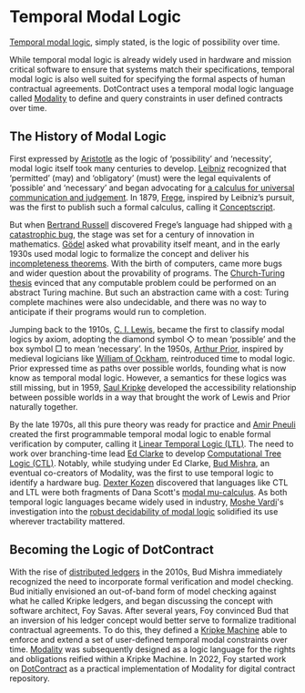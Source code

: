 # Temporal Modal Logic

[Temporal modal logic](https://en.wikipedia.org/wiki/Temporal_logic), simply stated, is the logic of possibility over time.


While temporal modal logic is already widely used in hardware and mission critical software to ensure that systems match their specifications, temporal modal logic is also well suited for specifying the formal aspects of human contractual agreements. DotContract uses a temporal modal logic language called [Modality](/docs/modality) to define and query constraints in user defined contracts over time.


## The History of Modal Logic


First expressed by [Aristotle](https://en.wikipedia.org/wiki/Aristotle) as the logic of ‘possibility’ and ‘necessity’, modal logic itself took many centuries to develop. [Leibniz](https://en.wikipedia.org/wiki/Gottfried_Wilhelm_Leibniz) recognized that ‘permitted’ (may) and ‘obligatory’ (must) were the legal equivalents of ‘possible’ and ‘necessary’ and began advocating for [a calculus for universal communication and judgement](https://en.wikipedia.org/wiki/Characteristica_universalis). In 1879, [Frege](https://en.wikipedia.org/wiki/Gottlob_Frege), inspired by Leibniz’s pursuit, was the first to publish such a formal calculus, calling it [Conceptscript](https://en.wikipedia.org/wiki/Begriffsschrift).


But when [Bertrand Russell](https://en.wikipedia.org/wiki/Bertrand_Russell) discovered Frege’s language had shipped with [a catastrophic bug](https://en.wikipedia.org/wiki/Russell%27s_paradox), the stage was set for a century of innovation in mathematics. [Gödel](https://en.wikipedia.org/wiki/Kurt_G%C3%B6del) asked what provability itself meant, and in the early 1930s used modal logic to formalize the concept and deliver his [incompleteness theorems](https://en.wikipedia.org/wiki/G%C3%B6del%27s_incompleteness_theorems). With the birth of computers, came more bugs and wider question about the provability of programs. The [Church-Turing thesis](https://en.wikipedia.org/wiki/Church%E2%80%93Turing_thesis) evinced that any computable problem could be performed on an abstract Turing machine. But such an abstraction came with a cost: Turing complete machines were also undecidable, and there was no way to anticipate if their programs would run to completion. 


Jumping back to the 1910s, [C. I. Lewis](https://en.wikipedia.org/wiki/C._I._Lewis), became the first to classify modal logics by axiom, adopting the diamond symbol ◇ to mean ‘possible’ and the box symbol □ to mean ‘necessary’. In the 1950s, [Arthur Prior](https://en.wikipedia.org/wiki/Arthur_Prior), inspired by medieval logicians like [William of Ockham](https://en.wikipedia.org/wiki/William_of_Ockham), reintroduced time to modal logic. Prior expressed time as paths over possible worlds, founding what is now know as temporal modal logic. However, a semantics for these logics was still missing, but in 1959, [Saul Kripke](https://en.wikipedia.org/wiki/Saul_Kripke) developed the accessibility relationship between possible worlds in a way that brought the work of Lewis and Prior naturally together.


By the late 1970s, all this pure theory was ready for practice and [Amir Pneuli](https://en.wikipedia.org/wiki/Amir_Pnueli) created the first programmable temporal modal logic to enable formal verification by computer, calling it [Linear Temporal Logic (LTL)](https://en.wikipedia.org/wiki/Linear_temporal_logic). The need to work over branching-time lead [Ed Clarke](https://en.wikipedia.org/wiki/Edmund_M._Clarke) to develop [Computational Tree Logic (CTL)](https://en.wikipedia.org/wiki/Computation_tree_logic). Notably, while studying under Ed Clarke, [Bud Mishra](https://en.wikipedia.org/wiki/Bud_Mishra), an eventual co-creators of Modality, was the first to use temporal logic to identify a hardware bug. [Dexter Kozen](https://en.wikipedia.org/wiki/Dexter_Kozen) discovered that languages like CTL and LTL were both fragments of Dana Scott's [modal mu-calculus](https://en.wikipedia.org/wiki/Modal_%CE%BC-calculus). As both temporal logic languages became widely used in industry, [Moshe Vardi](https://en.wikipedia.org/wiki/Moshe_Vardi)'s investigation into the [robust decidability of modal logic](https://www.cs.rice.edu/\~vardi/papers/dimacs96.pdf) solidified its use wherever tractability mattered.


## Becoming the Logic of DotContract

With the rise of [distributed ledgers](https://en.wikipedia.org/wiki/Distributed_ledger) in the 2010s, Bud Mishra immediately recognized the need to incorporate formal verification and model checking. Bud initially envisioned an out-of-band form of model checking against what he called Kripke ledgers, and began discussing the concept with software architect, Foy Savas. After several years, Foy convinced Bud that an inversion of his ledger concept would better serve to formalize traditional contractual agreements. To do this, they defined a [Kripke Machine](/docs/concepts/kripke-machine) able to enforce and extend a set of user-defined temporal modal constraints over time. [Modality](/docs/modality) was subsequently designed as a logic language for the rights and obligations reified within a Kripke Machine. In 2022, Foy started work on [DotContract](https://dotcontract.xyz) as a practical implementation of Modality for digital contract repository.